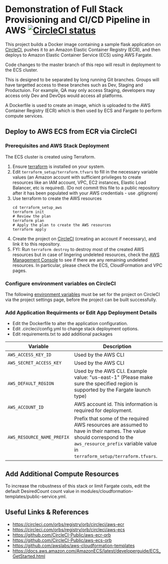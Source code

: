 # Demonstration of Full Stack Provisioning and CI/CD Pipeline in AWS [![CircleCI status](https://circleci.com/gh/CircleCI-Public/circleci-demo-aws-ecs-ecr.svg "CircleCI status")](https://circleci.com/gh/CircleCI-Public/circleci-demo-aws-ecs-ecr)

This project builds a Docker image containing a sample flask application on [CircleCI](https://circleci.com), pushes it to an Amazon Elastic Container Registry (ECR), and then deploys to Amazon Elastic Container Service (ECS) using AWS Fargate.

Code changes to the master branch of this repo will result in deployment to the ECS cluster.

This is designed to be separated by long running Git branches. Groups will have targetted access to these branches such as Dev, Staging and Productuion. For example, QA may only access Staging, developers may access only Dev and DevOps would access all platforms.

A Dockerfile is used to create an image, which is uploaded to the AWS Container Registry (ECR) which is then used by ECS and Fargate to perform compute services.

## Deploy to AWS ECS from ECR via CircleCI

### Prerequisites and AWS Stack Deployment
The ECS cluster is created using Terraform.
1. Ensure [terraform](https://www.terraform.io/) is installed on your system.
2. Edit `terraform_setup/terraform.tfvars` to fill in the necessary variable values (an Amazon account with sufficient privileges to create resources like an IAM account, VPC, EC2 instances, Elastic Load Balancer, etc is required). (Do not commit this file to a public repository after it has been populated with your AWS credentials - use .gitignore)
3. Use terraform to create the AWS resources
    ```
    cd terraform_setup_aws
    terraform init
    # Review the plan
    terraform plan
    # Apply the plan to create the AWS resources
    terraform apply
4. Create the project on [CircleCI](https://circleci.com) (creating an account if necessary), and link it to this repository.
5. FYI: Run `terraform destroy` to destroy most of the created AWS resources but in case of lingering undeleted resources, check the [AWS Management Console](https://console.aws.amazon.com/) to see if there are any remaining undeleted resources. In particular, please check the ECS, CloudFormation and VPC pages.

### Configure environment variables on CircleCI
The following [environment variables](https://circleci.com/docs/2.0/env-vars/#setting-an-environment-variable-in-a-project) must be set for the project on CircleCI via the project settings page, before the project can be built successfully.

### Add Application Requirments or Edit App Deployment Details

- Edit the Dockerfile to alter the application configuration.
- Edit .circleci/config.yml to change stack deployment options.
- Edit requirements.txt to add additional packages

| Variable                       | Description                                               |
| ------------------------------ | --------------------------------------------------------- |
| `AWS_ACCESS_KEY_ID`            | Used by the AWS CLI                                       |
| `AWS_SECRET_ACCESS_KEY `       | Used by the AWS CLI                                       |
| `AWS_DEFAULT_REGION`           | Used by the AWS CLI. Example value: "us-east-1" (Please make sure the specified region is supported by the Fargate launch type)                          |
| `AWS_ACCOUNT_ID`               | AWS account id. This information is required for deployment.                                   |
| `AWS_RESOURCE_NAME_PREFIX`     | Prefix that some of the required AWS resources are assumed to have in their names. The value should correspond to the `aws_resource_prefix` variable value in `terraform_setup/terraform.tfvars`.                             |

## Add Additional Compute Resources
To increase the robustness of this stack or limit Fargate costs, edit the default DesiredCount count value in modules/cloudformation-templates/public-service.yml.


## Useful Links & References
- https://circleci.com/orbs/registry/orb/circleci/aws-ecr
- https://circleci.com/orbs/registry/orb/circleci/aws-ecs
- https://github.com/CircleCI-Public/aws-ecr-orb
- https://github.com/CircleCI-Public/aws-ecs-orb
- https://github.com/awslabs/aws-cloudformation-templates
- https://docs.aws.amazon.com/AmazonECS/latest/developerguide/ECS_GetStarted.html

